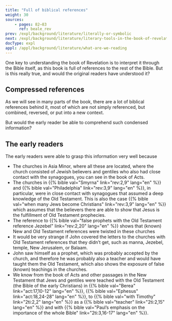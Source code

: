 ```yaml
---
title: "Full of biblical references"
weight: 30
sources:
    - pages: 82–83
      ref: beale_rev
prev: /expl/background/literature/literally-or-symbolic
next: /expl/background/literature/literary-tools-in-the-book-of-revelation
docType: expl
appl: /appl/background/literature/what-are-we-reading
---
```


One key to understanding the book of Revelation is to interpret it through the Bible itself, as this book is full of references to the rest of the Bible. But is this really true, and would the original readers have understood it?

## Compressed references

<a name="9772"></a>
As we will see in many parts of the book, there are a lot of biblical references behind it, most of which are not simply referenced, but combined, reversed, or put into a new context.

But would the early reader be able to comprehend such condensed information?

## The early readers

<a name="d805"></a>
The early readers were able to grasp this information very well because

- The churches in Asia Minor, where all these are located, where the church consisted of Jewish believers and gentiles who also had close contact with the synagogues, you can see in the book of Acts.
- The churches in {{% bible val="Smyrna" link="rev:2,9" lang="en" %}} and {{% bible val="Philadelphia" link="rev:3,9" lang="en" %}}, in particular, were in close contact with synagogues that assumed a deep knowledge of the Old Testament. This is also the case {{% bible val="when many Jews become Christians" link="rev:3,9" lang="en" %}} which assumes that the believers there are able to show that Jesus is the fulfillment of Old Testament prophecies.
- The reference to {{% bible val="false prophets with the Old Testament reference Jezebel" link="rev:2,20" lang="en" %}} shows that (known) New and Old Testament references were twisted in these churches
- It would be very strange if John covered the letters to the churches with Old Testament references that they didn’t get, such as manna, Jezebel, temple, New Jerusalem, or Balaam.
- John saw himself as a prophet, which was probably accepted by the church, and therefore he was probably also a teacher and would have taught them the Old Testament, which also shows the exposure of false (known) teachings in the churches.
- We know from the book of Acts and other passages in the New Testament that Jews and gentiles were teached with the Old Testament (the Bible of the early Christians) in {{% bible val="Berea" link="act:17,10-12" lang="en" %}}, {{% bible val="Ephesus" link="act:18,24-28" lang="en" %}}, to {{% bible val="with Timothy" link="2ti:2,2" lang="en" %}} as a {{% bible val="teacher" link="2ti:2,15" lang="en" %}} and with {{% bible val="Paul’s emphasis on the importance of the whole Bible" link="2ti:3,16-17" lang="en" %}}.
